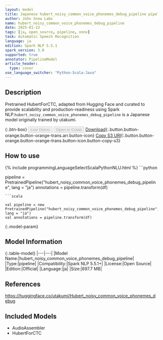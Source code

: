 ```yaml
---
layout: model
title: Japanese hubert_noisy_common_voice_phonemes_debug_pipeline pipeline HubertForCTC from utakumi
author: John Snow Labs
name: hubert_noisy_common_voice_phonemes_debug_pipeline
date: 2025-01-23
tags: [ja, open_source, pipeline, onnx]
task: Automatic Speech Recognition
language: ja
edition: Spark NLP 5.5.1
spark_version: 3.0
supported: true
annotator: PipelineModel
article_header:
  type: cover
use_language_switcher: "Python-Scala-Java"
---
```


## Description

Pretrained HubertForCTC, adapted from Hugging Face and curated to provide scalability and production-readiness using Spark NLP.`hubert_noisy_common_voice_phonemes_debug_pipeline` is a Japanese model originally trained by utakumi.

{:.btn-box}
<button class="button button-orange" disabled>Live Demo</button>
<button class="button button-orange" disabled>Open in Colab</button>
[Download](https://s3.amazonaws.com/auxdata.johnsnowlabs.com/public/models/hubert_noisy_common_voice_phonemes_debug_pipeline_ja_5.5.1_3.0_1737625974712.zip){:.button.button-orange.button-orange-trans.arr.button-icon}
[Copy S3 URI](s3://auxdata.johnsnowlabs.com/public/models/hubert_noisy_common_voice_phonemes_debug_pipeline_ja_5.5.1_3.0_1737625974712.zip){:.button.button-orange.button-orange-trans.button-icon.button-copy-s3}

## How to use



<div class="tabs-box" markdown="1">
{% include programmingLanguageSelectScalaPythonNLU.html %}
```python

pipeline = PretrainedPipeline("hubert_noisy_common_voice_phonemes_debug_pipeline", lang = "ja")
annotations =  pipeline.transform(df)   

```
```scala

val pipeline = new PretrainedPipeline("hubert_noisy_common_voice_phonemes_debug_pipeline", lang = "ja")
val annotations = pipeline.transform(df)

```
</div>

{:.model-param}
## Model Information

{:.table-model}
|---|---|
|Model Name:|hubert_noisy_common_voice_phonemes_debug_pipeline|
|Type:|pipeline|
|Compatibility:|Spark NLP 5.5.1+|
|License:|Open Source|
|Edition:|Official|
|Language:|ja|
|Size:|697.7 MB|

## References

https://huggingface.co/utakumi/Hubert_noisy_common_voice_phonemes_debug

## Included Models

- AudioAssembler
- HubertForCTC